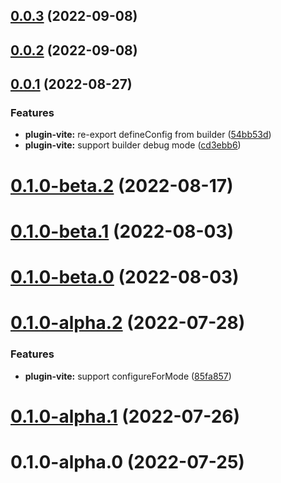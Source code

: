 ## [0.0.3](https://github.com/archergu/doubleshot/compare/plugin-vite@0.0.2...plugin-vite@0.0.3) (2022-09-08)



## [0.0.2](https://github.com/archergu/doubleshot/compare/plugin-vite@0.0.1...plugin-vite@0.0.2) (2022-09-08)



## [0.0.1](https://github.com/archergu/doubleshot/compare/plugin-vite@0.1.0-beta.2...plugin-vite@0.0.1) (2022-08-27)


### Features

* **plugin-vite:** re-export defineConfig from builder ([54bb53d](https://github.com/archergu/doubleshot/commit/54bb53d1e0ea173d3e9ca742f5fee0b0d9f58492))
* **plugin-vite:** support builder debug mode ([cd3ebb6](https://github.com/archergu/doubleshot/commit/cd3ebb6667a46e64523704cef509a3f1df806e67))



# [0.1.0-beta.2](https://github.com/archergu/doubleshot/compare/plugin-vite@0.1.0-beta.1...plugin-vite@0.1.0-beta.2) (2022-08-17)



# [0.1.0-beta.1](https://github.com/archergu/doubleshot/compare/plugin-vite@0.1.0-beta.0...plugin-vite@0.1.0-beta.1) (2022-08-03)



# [0.1.0-beta.0](https://github.com/archergu/doubleshot/compare/plugin-vite@0.1.0-alpha.2...plugin-vite@0.1.0-beta.0) (2022-08-03)



# [0.1.0-alpha.2](https://github.com/archergu/doubleshot/compare/plugin-vite@0.1.0-alpha.1...plugin-vite@0.1.0-alpha.2) (2022-07-28)


### Features

* **plugin-vite:** support configureForMode ([85fa857](https://github.com/archergu/doubleshot/commit/85fa8570abc3d29adf2bae58d40c3b1ecedf288c))



# [0.1.0-alpha.1](https://github.com/archergu/doubleshot/compare/plugin-vite@0.1.0-alpha.0...plugin-vite@0.1.0-alpha.1) (2022-07-26)



# 0.1.0-alpha.0 (2022-07-25)



